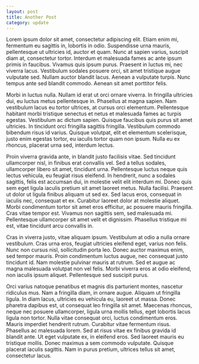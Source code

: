 ```yaml
---
layout: post
title: Another Post
category: update
---
```


Lorem ipsum dolor sit amet, consectetur adipiscing elit. Etiam enim mi, fermentum eu sagittis in, lobortis in odio. Suspendisse urna mauris, pellentesque ut ultricies id, auctor et quam. Nunc at sapien varius, suscipit diam at, consectetur tortor. Interdum et malesuada fames ac ante ipsum primis in faucibus. Vivamus quis ipsum purus. Praesent in luctus mi, nec viverra lacus. Vestibulum sodales posuere orci, sit amet tristique augue vulputate sed. Nullam auctor blandit lacus. Aenean a vulputate turpis. Nunc tempus ante sed blandit commodo. Aenean sit amet porttitor felis.

<!--more-->

Morbi in luctus nulla. Nullam id erat ut orci ornare viverra. In fringilla ultricies dui, eu luctus metus pellentesque in. Phasellus at magna sapien. Nam vestibulum lacus eu tortor ultrices, at cursus orci elementum. Pellentesque habitant morbi tristique senectus et netus et malesuada fames ac turpis egestas. Vestibulum ac dictum sapien. Quisque faucibus quis purus sit amet ultricies. In tincidunt orci fringilla sagittis fringilla. Vestibulum commodo bibendum risus id varius. Quisque volutpat, elit et elementum scelerisque, justo enim egestas tortor, eu iaculis tortor quam non ipsum. Nulla eu ex rhoncus, placerat urna sed, interdum lectus.

Proin viverra gravida ante, in blandit justo facilisis vitae. Sed tincidunt ullamcorper nisl, in finibus erat convallis vel. Sed a tellus sodales, ullamcorper libero sit amet, tincidunt urna. Pellentesque luctus neque quis lectus vehicula, eu feugiat risus eleifend. In hendrerit, nunc a sodales sagittis, felis est accumsan dui, in molestie velit elit interdum mi. Donec quis sem eget ligula iaculis pretium sit amet laoreet metus. Nulla facilisi. Praesent ut dolor ut ligula finibus aliquam ut sed ex. Sed lacus eros, consequat in iaculis nec, consequat et ex. Curabitur laoreet dolor at molestie aliquet. Morbi condimentum tortor sit amet eros efficitur, ac posuere mauris fringilla. Cras vitae tempor est. Vivamus non sagittis sem, sed malesuada mi. Pellentesque ullamcorper sit amet velit et dignissim. Phasellus tristique mi est, vitae tincidunt arcu convallis in.

Cras in viverra justo, vitae aliquam ipsum. Vestibulum at odio a nulla ornare vestibulum. Cras urna eros, feugiat ultricies eleifend eget, varius non felis. Nunc non cursus nisl, sollicitudin porta leo. Donec auctor maximus enim, sed tempor mauris. Proin condimentum luctus augue, nec consequat justo tincidunt id. Nam molestie pulvinar mauris at rutrum. Sed et augue ac magna malesuada volutpat non vel felis. Morbi viverra eros at odio eleifend, non iaculis ipsum aliquet. Pellentesque sed suscipit purus.

Orci varius natoque penatibus et magnis dis parturient montes, nascetur ridiculus mus. Nam a fringilla diam, in ornare augue. Aliquam ut fringilla ligula. In diam lacus, ultricies eu vehicula eu, laoreet ut massa. Donec pharetra dapibus est, ut consequat leo fringilla sit amet. Maecenas rhoncus, neque nec posuere ullamcorper, ligula urna mollis tellus, eget lobortis lacus ligula non tortor. Nulla vitae consequat orci, luctus condimentum eros. Mauris imperdiet hendrerit rutrum. Curabitur vitae fermentum risus. Phasellus ac malesuada lorem. Sed at risus vitae ex finibus gravida id blandit ante. Ut eget vulputate ex, in eleifend eros. Sed laoreet mauris eu tristique mollis. Donec maximus a sem commodo vulputate. Quisque placerat iaculis sagittis. Nam in purus pretium, ultrices tellus sit amet, consectetur lacus.

